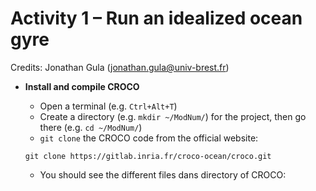 # Activity 1 – Run an idealized ocean gyre 
Credits: Jonathan Gula (jonathan.gula@univ-brest.fr)

* **Install and compile CROCO**
  * Open a terminal (e.g. ```Ctrl+Alt+T```)
  * Create a directory (e.g. ```mkdir ~/ModNum/```) for the project, then go there (e.g. ```cd ~/ModNum/```)
  * ```git clone``` the CROCO code from the official website:

   ```git clone https://gitlab.inria.fr/croco-ocean/croco.git```

  * You should see the different files dans directory of CROCO:


